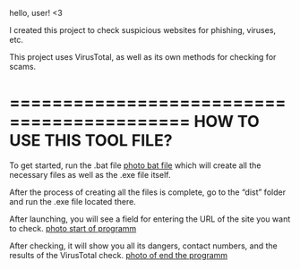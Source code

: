 hello, user! <3

I created this project to check suspicious websites for phishing, viruses, etc.

This project uses VirusTotal, as well as its own methods for checking for scams.

===========================================
HOW TO USE THIS TOOL FILE?
===========================================


To get started, run the .bat file
[photo bat file](screens_for_readmeMd/image.png)
which will create all the necessary files as well as the .exe file itself.

After the process of creating all the files is complete, go to the “dist” folder and run the .exe file located there.

After launching, you will see a field for entering the URL of the site you want to check.
[photo start of programm](screens_for_readmeMd/image1.png)

After checking, it will show you all its dangers, contact numbers, and the results of the VirusTotal check.
[photo of end the programm](image3.png)